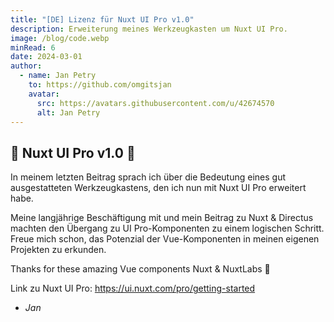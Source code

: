 ```yaml
---
title: "[DE] Lizenz für Nuxt UI Pro v1.0"
description: Erweiterung meines Werkzeugkasten um Nuxt UI Pro.
image: /blog/code.webp
minRead: 6
date: 2024-03-01
author:
  - name: Jan Petry
    to: https://github.com/omgitsjan
    avatar:
      src: https://avatars.githubusercontent.com/u/42674570
      alt: Jan Petry
---
```


## 💚 Nuxt UI Pro v1.0 💚

In meinem letzten Beitrag sprach ich über die Bedeutung eines gut ausgestatteten Werkzeugkastens, den ich nun mit Nuxt UI Pro erweitert habe.

Meine langjährige Beschäftigung mit und mein Beitrag zu Nuxt & Directus machten den Übergang zu UI Pro-Komponenten zu einem logischen Schritt. Freue mich schon, das Potenzial der Vue-Komponenten in meinen eigenen Projekten zu erkunden.

Thanks for these amazing Vue components Nuxt & NuxtLabs 🧰

Link zu Nuxt UI Pro: <https://ui.nuxt.com/pro/getting-started>

- _Jan_
